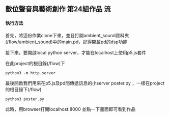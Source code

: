## 數位聲音與藝術創作 第24組作品 流


#### 執行方法
首先，將這份作業clone下來，並且打開ambient_sound資料夾(/flow/ambient_sound)中的main.pd，記得開啟pd的dsp功能

接下來，要開啟local python server，才能在localhost上使用p5.js套件

在此project的根目錄(/flow)下
```
python3 -m http.server
```

最後開啟我們用來在p5.js及pd間傳遞訊息的小server poster.py
，一樣在project的根目錄下(/flow)
```
python3 poster.py
```

此時，用browser打開localhost:8000 並點一下畫面即可看到作品
